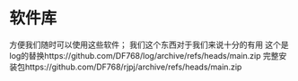 # 软件库
方便我们随时可以使用这些软件；
我们这个东西对于我们来说十分的有用
这个是log的替换https://github.com/DF768/log/archive/refs/heads/main.zip
完整安装包https://github.com/DF768/rjpj/archive/refs/heads/main.zip
